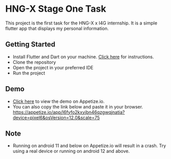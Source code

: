 # HNG-X Stage One Task
This project is the first task for the HNG-X x I4G internship. It is a simple flutter app that displays my personal information.

## Getting Started
- Install Flutter and Dart on your machine. [Click here](https://flutter.dev/docs/get-started/install) for instructions.
- Clone the repository
- Open the project in your preferred IDE
- Run the project

## Demo
- [Click here](https://appetize.io/app/l6fyfo2kxyjbn46qzgwqjnatia?device=pixel6&osVersion=12.0&scale=75) to view the demo on Appetize.io.
- You can also copy the link below and paste it in your browser.
  https://appetize.io/app/l6fyfo2kxyjbn46qzgwqjnatia?device=pixel6&osVersion=12.0&scale=75

## Note
- Running on android 11 and below on Appetize.io will result in a crash. Try using a real device or running on android 12 and above.


